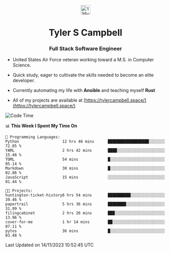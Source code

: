 <p align="center">
<a href="https://www.linkedin.com/in/t36campbell" target="blank"><img align="center" src="https://ik.imagekit.io/t36campbell/Portfolio/linkedin.png.original_m8bbGgPh6.png" alt="t36campbell" height="30" width="30" /></a>
</p>
<h1 align="center">Tyler S Campbell</h1>
<h3 align="center">Full Stack Software Engineer</h3>

* United States Air Force veteran working toward a M.S. in Computer Science.

* Quick study, eager to cultivate the skills needed to become an elite developer.

* Currently automating my life with **Ansible** and teaching myself **Rust**

* All of my projects are available at [https://tylercampbell.space/](https://tylercampbell.space/)

<!--START_SECTION:waka-->
![Code Time](http://img.shields.io/badge/Code%20Time-2%2C976%20hrs%209%20mins-blue)

📊 **This Week I Spent My Time On** 

```text
💬 Programming Languages: 
Python                   12 hrs 46 mins      ██████████████████░░░░░░░   72.85 % 
YAML                     2 hrs 42 mins       ████░░░░░░░░░░░░░░░░░░░░░   15.48 % 
TOML                     54 mins             █░░░░░░░░░░░░░░░░░░░░░░░░   05.14 % 
Markdown                 30 mins             █░░░░░░░░░░░░░░░░░░░░░░░░   02.86 % 
JavaScript               15 mins             ░░░░░░░░░░░░░░░░░░░░░░░░░   01.44 % 

🐱‍💻 Projects: 
huntington-ticket-history6 hrs 54 mins       ██████████░░░░░░░░░░░░░░░   39.46 % 
papertrail               5 hrs 36 mins       ████████░░░░░░░░░░░░░░░░░   31.99 % 
filingcabinet            2 hrs 26 mins       ███░░░░░░░░░░░░░░░░░░░░░░   13.96 % 
cover-for-me             1 hr 14 mins        ██░░░░░░░░░░░░░░░░░░░░░░░   07.11 % 
pytos                    36 mins             █░░░░░░░░░░░░░░░░░░░░░░░░   03.48 % 
```


 Last Updated on 14/11/2023 10:52:45 UTC
<!--END_SECTION:waka-->
